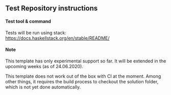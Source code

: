 ## Test Repository instructions

#### Test tool & command
Tests will be run using stack: https://docs.haskellstack.org/en/stable/README/

#### Note
This template has only experimental support so far.
It will be extended in the upcoming weeks (as of 24.06.2020).

This template does not work out of the box with CI at the moment.
Among other things, it requires the build process to checkout the solution folder, which is not yet done automatically.
